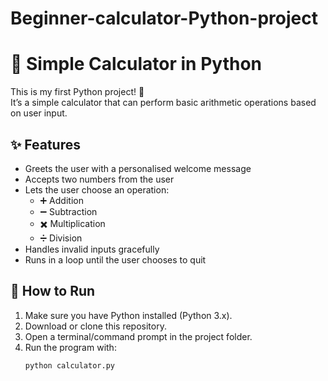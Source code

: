 # Beginner-calculator-Python-project
# 🧮 Simple Calculator in Python  

This is my first Python project! 🎉  
It’s a simple calculator that can perform basic arithmetic operations based on user input.  

## ✨ Features
- Greets the user with a personalised welcome message  
- Accepts two numbers from the user  
- Lets the user choose an operation:  
  - ➕ Addition  
  - ➖ Subtraction  
  - ✖️ Multiplication  
  - ➗ Division  
- Handles invalid inputs gracefully  
- Runs in a loop until the user chooses to quit  

## 🚀 How to Run
1. Make sure you have Python installed (Python 3.x).  
2. Download or clone this repository.  
3. Open a terminal/command prompt in the project folder.  
4. Run the program with:  
   ```bash
   python calculator.py

